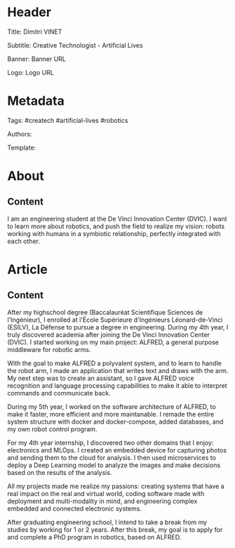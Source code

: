# Header

Title: Dimitri VINET

Subtitle: Creative Technologist - Artificial Lives

Banner: Banner URL

Logo: Logo URL

# Metadata

Tags: #createch #artificial-lives #robotics

Authors:

Template:

# About

## Content

I am an engineering student at the De Vinci Innovation Center (DVIC). I want to learn more about robotics, and push the field to realize my vision: robots working with humans in a symbiotic relationship, perfectly integrated with each other.

# Article

## Content

After my highschool degree (Baccalauréat Scientifique Sciences de l'Ingénieur), I enrolled at l'École Supérieure d'Ingénieurs Léonard-de-Vinci (ESILV), La Défense to pursue a degree in engineering. During my 4th year, I truly discovered academia after joining the De Vinci Innovation Center (DVIC). I started working on my main project: ALFRED, a general purpose middleware for robotic arms.

With the goal to make ALFRED a polyvalent system, and to learn to handle the robot arm, I made an application that writes text and draws with the arm. My next step was to create an assistant, so I gave ALFRED voice recognition and language processing capabilities to make it able to interpret commands and communicate back.

During my 5th year, I worked on the software architecture of ALFRED, to make it faster, more efficient and more maintanable. I remade the entire system structure with docker and docker-compose, added databases, and my own robot control program.

For my 4th year internship, I discovered two other domains that I enjoy: electronics and MLOps. I created an embedded device for capturing photos and sending them to the cloud for analysis. I then used microservices to deploy a Deep Learning model to analyze the images and make decisions based on the results of the analysis.

All my projects made me realize my passions: creating systems that have a real impact on the real and virtual world, coding software made with deployment and multi-modality in mind, and engineering complex embedded and connected electronic systems.

After graduating engineering school, I intend to take a break from my studies by working for 1 or 2 years. After this break, my goal is to apply for and complete a PhD program in robotics, based on ALFRED.

